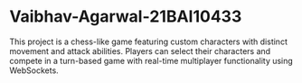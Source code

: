 # Vaibhav-Agarwal-21BAI10433
This project is a chess-like game featuring custom characters with distinct movement and attack abilities. Players can select their characters and compete in a turn-based game with real-time multiplayer functionality using WebSockets.
